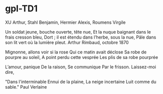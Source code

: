 # gpl-TD1
XU Arthur, Stahl Benjamin, Hermier Alexis, Roumens Virgile


Un soldat jeune, bouche ouverte, tête nue,
Et la nuque baignant dans le frais cresson bleu,
Dort ; il est étendu dans l’herbe, sous la nue,
Pâle dans son lit vert où la lumière pleut.
Arthur Rimbaud, octobre 1870

Mignonne, allons voir si la rose
Qui ce matin avait déclose
Sa robe de pourpre au soleil,
A point perdu cette vesprée
Les plis de sa robe pourprée
 
L’amour, panique
De la raison,
Se communique
Par le frisson.
Laissez-moi dire,

"Dans l'interminable
Ennui de la plaine,
La neige incertaine
Luit comme du sable."
Paul Verlaine
